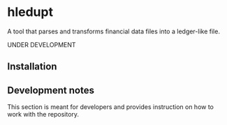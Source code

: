 # hledupt

A tool that parses and transforms financial data files into a ledger-like file.

UNDER DEVELOPMENT

## Installation

## Development notes

This section is meant for developers and provides instruction on how to work with the repository.
